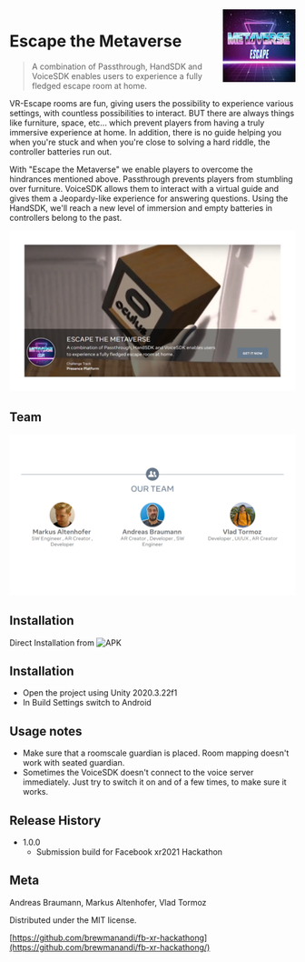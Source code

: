 <img src="readme-assets/logo.jpg" style="float: right; padding-left: 15px; padding-bottom: 15px;">


# Escape the Metaverse
> A combination of Passthrough, HandSDK and VoiceSDK enables users to experience a fully fledged escape room at home.


VR-Escape rooms are fun, giving users the possibility to experience various settings, with countless possibilities to interact. BUT there are always things like furniture, space, etc... which prevent players from having a truly immersive experience at home. In addition, there is no guide helping you when you're stuck and when you're close to solving a hard riddle, the controller batteries run out.

With "Escape the Metaverse" we enable players to overcome the hindrances mentioned above. Passthrough prevents players from stumbling over furniture. VoiceSDK allows them to interact with a virtual guide and gives them a Jeopardy-like experience for answering questions. Using the HandSDK, we'll reach a new level of immersion and empty batteries in controllers belong to the past.

![](readme-assets/FrontPage.png)


## Team
![](readme-assets/OurTeam.png)

## Installation

Direct Installation from ![APK](https://nextcloud.brew.at/index.php/s/QKXGaRkPzHzksKc/download?path=%2FFinal%20apk&files=escape-the-metaverse-final.apk) 

## Installation

* Open the project using Unity 2020.3.22f1
* In Build Settings switch to Android

## Usage notes

* Make sure that a roomscale guardian is placed. Room mapping doesn't work with seated guardian.
* Sometimes the VoiceSDK doesn't connect to the voice server immediately. Just try to switch it on and of a few times, to make sure it works.

## Release History

* 1.0.0
    * Submission build for Facebook xr2021 Hackathon

## Meta

Andreas Braumann, Markus Altenhofer, Vlad Tormoz

Distributed under the MIT license.

[https://github.com/brewmanandi/fb-xr-hackathong](https://github.com/brewmanandi/fb-xr-hackathong/)
